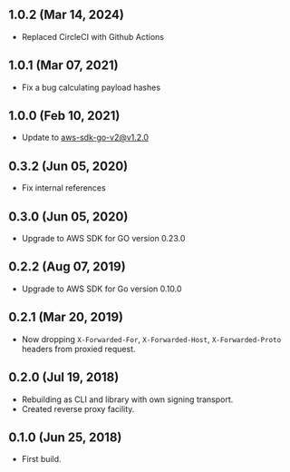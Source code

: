 ## 1.0.2 (Mar 14, 2024)

* Replaced CircleCI with Github Actions

## 1.0.1 (Mar 07, 2021)

* Fix a bug calculating payload hashes

## 1.0.0 (Feb 10, 2021)

* Update to aws-sdk-go-v2@v1.2.0

## 0.3.2 (Jun 05, 2020)

* Fix internal references

## 0.3.0 (Jun 05, 2020)

* Upgrade to AWS SDK for GO version 0.23.0

## 0.2.2 (Aug 07, 2019)

  * Upgrade to AWS SDK for Go version 0.10.0

## 0.2.1 (Mar 20, 2019)

  * Now dropping `X-Forwarded-For`, `X-Forwarded-Host`, `X-Forwarded-Proto` headers from proxied request.

## 0.2.0 (Jul 19, 2018)

  * Rebuilding as CLI and library with own signing transport.
  * Created reverse proxy facility.

## 0.1.0 (Jun 25, 2018)

  * First build.

